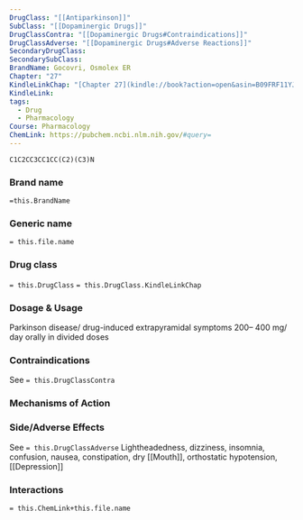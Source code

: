 ```yaml
---
DrugClass: "[[Antiparkinson]]"
SubClass: "[[Dopaminergic Drugs]]"
DrugClassContra: "[[Dopaminergic Drugs#Contraindications]]"
DrugClassAdverse: "[[Dopaminergic Drugs#Adverse Reactions]]"
SecondaryDrugClass: 
SecondarySubClass: 
BrandName: Gocovri, Osmolex ER
Chapter: "27"
KindleLinkChap: "[Chapter 27](kindle://book?action=open&asin=B09FRF11YJ&location=14154)"
KindleLink: 
tags:
  - Drug
  - Pharmacology
Course: Pharmacology
ChemLink: https://pubchem.ncbi.nlm.nih.gov/#query=
---
```

```smiles
C1C2CC3CC1CC(C2)(C3)N
```

### Brand name
`=this.BrandName`

### Generic name
`= this.file.name`

### Drug class 
`= this.DrugClass`
	`= this.DrugClass.KindleLinkChap`

### Dosage & Usage
Parkinson disease/ drug-induced extrapyramidal symptoms
200– 400 mg/ day orally in divided doses

### Contraindications
See `= this.DrugClassContra`

### Mechanisms of Action

### Side/Adverse Effects
See `= this.DrugClassAdverse`
Lightheadedness, dizziness, insomnia, confusion, nausea, constipation, dry [[Mouth]], orthostatic hypotension, [[Depression]]

### Interactions

`= this.ChemLink+this.file.name`

 